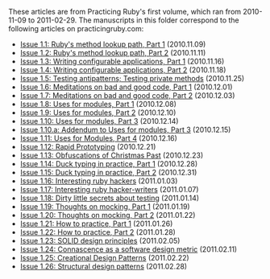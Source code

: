 These articles are from Practicing Ruby's first volume, which ran from 
2010-11-09 to 2011-02-29. The manuscripts in this folder correspond to the
following articles on practicingruby.com:

* [Issue 1.1: Ruby's method lookup path, Part 1](http://practicingruby.com/articles/shared/oxcpupjsuqik) (2010.11.09)
* [Issue 1.2: Ruby's method lookup path, Part 2](http://practicingruby.com/articles/shared/fvdxhnrylxqd) (2010.11.11)
* [Issue 1.3: Writing configurable applications, Part 1](http://practicingruby.com/articles/shared/xpylcrvtrexl) (2010.11.16)
* [Issue 1.4: Writing configurable applications, Part 2](http://practicingruby.com/articles/shared/psudcyhgnkcj) (2010.11.18)
* [Issue 1.5: Testing antipatterns; Testing private methods](http://practicingruby.com/articles/shared/hzufzwxrygux) (2010.11.25)
* [Issue 1.6: Meditations on bad and good code, Part 1](http://practicingruby.com/articles/shared/ykhqyaduhllv) (2010.12.01)
* [Issue 1.7: Meditations on bad and good code, Part 2](http://practicingruby.com/articles/shared/rhfxdyjqhgdy) (2010.12.03)
* [Issue 1.8: Uses for modules, Part 1](http://practicingruby.com/articles/shared/dptfgwedmytp) (2010.12.08)
* [Issue 1.9: Uses for modules, Part 2](http://practicingruby.com/articles/shared/qtegejtvzcja) (2010.12.10)
* [Issue 1.10: Uses for modules, Part 3](http://practicingruby.com/articles/shared/uecrbiznivfn) (2010.12.14)
* [Issue 1.10.a: Addendum to Uses for modules, Part 3](http://practicingruby.com/articles/shared/nwtojmfkvwjq) (2010.12.15)
* [Issue 1.11: Uses for Modules, Part 4](http://practicingruby.com/articles/shared/yhrmpichydpe) (2010.12.16)
* [Issue 1.12: Rapid Prototyping](http://practicingruby.com/articles/shared/zdzupcjigzhu) (2010.12.21)
* [Issue 1.13: Obfuscations of Christmas Past](http://practicingruby.com/articles/shared/enwcaticyuqv) (2010.12.23)
* [Issue 1.14: Duck typing in practice, Part 1](http://practicingruby.com/articles/shared/rvdcaomuyjzr) (2010.12.28)
* [Issue 1.15: Duck typing in practice, Part 2](http://practicingruby.com/articles/shared/pdcabdowgpji) (2010.12.31)
* [Issue 1.16: Interesting ruby hackers](http://practicingruby.com/articles/shared/ikbmonxlljuh) (2011.01.03)
* [Issue 1.17: Interesting ruby hacker-writers](http://practicingruby.com/articles/shared/mvzltpbdtdft) (2011.01.07)
* [Issue 1.18: Dirty little secrets about testing](http://practicingruby.com/articles/shared/vpqmwrhegmcj) (2011.01.14)
* [Issue 1.19: Thoughts on mocking, Part 1](http://practicingruby.com/articles/shared/ccivepfxynrq) (2011.01.19)
* [Issue 1.20: Thoughts on mocking, Part 2](http://practicingruby.com/articles/shared/wudydnfyhyun) (2011.01.22)
* [Issue 1.21: How to practice, Part 1](http://practicingruby.com/articles/shared/mplhlqnvdtwe) (2011.01.26)
* [Issue 1.22: How to practice, Part 2](http://practicingruby.com/articles/shared/pozccfaahxtp) (2011.01.28)
* [Issue 1.23: SOLID design principles](http://practicingruby.com/articles/shared/tvtqekhpyjla) (2011.02.05)
* [Issue 1.24: Connascence as a software design metric](http://practicingruby.com/articles/shared/lulytjojykvw) (2011.02.11)
* [Issue 1.25: Creational Design Patterns](http://practicingruby.com/articles/shared/mtulskvnxwwn) (2011.02.22)
* [Issue 1.26: Structural design patterns](http://practicingruby.com/articles/shared/fenavpjocftt) (2011.02.28)
